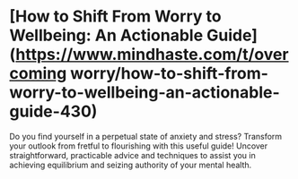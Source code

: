 
# [How to Shift From Worry to Wellbeing: An Actionable Guide](https://www.mindhaste.com/t/overcoming worry/how-to-shift-from-worry-to-wellbeing-an-actionable-guide-430)

Do you find yourself in a perpetual state of anxiety and stress? Transform your outlook from fretful to flourishing with this useful guide! Uncover straightforward, practicable advice and techniques to assist you in achieving equilibrium and seizing authority of your mental health.
    